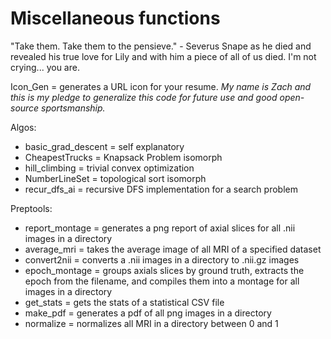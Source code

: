# Miscellaneous functions

"Take them. Take them to the pensieve." - Severus Snape as he died and revealed his true love for Lily and with him a piece of all of us died. I'm not crying... you are. 

Icon_Gen = generates a URL icon for your resume. *My name is Zach and this is my pledge to generalize this code for future use and good open-source sportsmanship.* 

Algos:
- basic_grad_descent = self explanatory
- CheapestTrucks = Knapsack Problem isomorph
- hill_climbing = trivial convex optimization
- NumberLineSet = topological sort isomorph
- recur_dfs_ai = recursive DFS implementation for a search problem 

Preptools:
- report_montage = generates a png report of axial slices for all .nii images in a directory
- average_mri = takes the average image of all MRI of a specified dataset
- convert2nii = converts a .nii images in a directory to .nii.gz images
- epoch_montage = groups axials slices by ground truth, extracts the epoch from the filename, and compiles them into a montage for all images in a directory
- get_stats = gets the stats of a statistical CSV file
- make_pdf = generates a pdf of all png images in a directory 
- normalize = normalizes all MRI in a directory between 0 and 1
